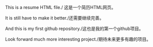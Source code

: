 This is a resume HTML file./ 这是一个简历HTML网页。

It is still have to make it better./还需要继续完善。

And this is my first github repository./这也是我的第一个github项目。

Look forward much more interesting project./期待未来更多有趣的项目。

